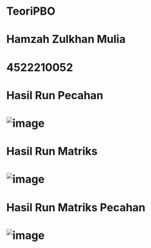 # TeoriPBO
# Hamzah Zulkhan Mulia
# 4522210052

# Hasil Run Pecahan
# ![image](https://github.com/HAMZAH2310/TeoriPBO/assets/125450643/cc743f31-a8b4-45ee-9d04-7a4dba8ebe73)

# Hasil Run Matriks
# ![image](https://github.com/HAMZAH2310/TeoriPBO/assets/125450643/88ccf1eb-146b-454c-8a7a-bed497357e78)

# Hasil Run Matriks Pecahan
# ![image](https://github.com/HAMZAH2310/TeoriPBO/assets/125450643/184d986c-638f-4f33-9fc3-04b081e3824b)

